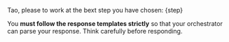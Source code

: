 Tao, please to work at the bext step you have chosen: {step}

You **must follow the response templates strictly** so that your orchestrator can parse your response. Think 
carefully before responding.
